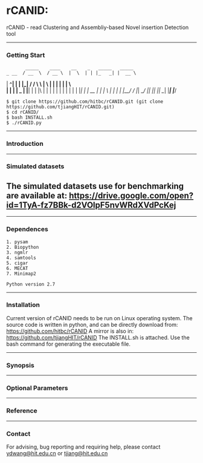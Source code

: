 # rCANID: 
rCANID - read Clustering and Assembliy-based Novel insertion Detection tool

---
### Getting Start
           _____    ____    __    _   _____   _____
    _ __  / __  \  / __ \  |  \  | | |_   _| |  __ \
   | ^__| | | |_| / /  \ \ |   \ | |   | |   | |  \ \
   | |    | |  _  | |__| | | |\ \| |   | |   | |  | |
   | |    | |_| | |  __  | | | \   |  _| |_  | |__/ /
   |_|    \_____/ |_|  |_| |_|  \__| |_____| |_____/
     
	
	$ git clone https://github.com/hitbc/rCANID.git (git clone https://github.com/tjiangHIT/rCANID.git)
	$ cd rCANID/
	$ bash INSTALL.sh
	$ ./rCANID.py

---	
### Introduction



---
### Simulated datasets

The simulated datasets use for benchmarking are available at: https://drive.google.com/open?id=1TyA-fz7BBk-d2VOlpF5nvWRdXVdPcKej
---


---
### Dependences
	
	1. pysam
	2. Biopython
	3. ngmlr
	4. samtools
	5. cigar
    6. MECAT
    7. Minimap2

	Python version 2.7

---
### Installation

Current version of rCANID needs to be run on Linux operating system.
The source code is written in python, and can be directly download from: https://github.com/hitbc/rCANID 
A mirror is also in: https://github.com/tjiangHIT/rCANID
The INSTALL.sh is attached. Use the bash command for generating the executable file.

---
### Synopsis

---
### Optional Parameters

---
### Reference


---
### Contact
For advising, bug reporting and requiring help, please contact ydwang@hit.edu.cn or tjiang@hit.edu.cn
